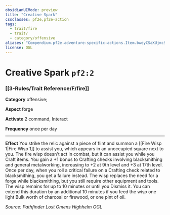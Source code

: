 ```yaml
---
obsidianUIMode: preview
title: "Creative Spark"
cssclasses: pf2e,pf2e-action
tags:
  - trait/fire
  - trait/
  - category/offensive
aliases: "Compendium.pf2e.adventure-specific-actions.Item.bweyCSaXUjmcSTAO"
license: OGL
---
```

# Creative Spark `pf2:2`

### [[3-Rules/Trait Reference/F/fire]]

**Category** offensive; 




**Aspect** forge

**Activate** 2 command, Interact

**Frequency** once per day

* * *

**Effect** You strike the relic against a piece of flint and summon a [[Fire Wisp 1|Fire Wisp 1]] to assist you, which appears in an unoccupied square next to you. The fire wisp doesn't act in combat, but it can assist you while you Craft items. You gain a +1 bonus to Crafting checks involving blacksmithing and general metalworking, increasing to +2 at 9th level and +3 at 17th level. Once per day, when you roll a critical failure on a Crafting check related to blacksmithing, you get a failure instead. The wisp replaces the need for a forge while blacksmithing, but you still require other equipment and tools. The wisp remains for up to 10 minutes or until you Dismiss it. You can extend this duration by an additional 10 minutes if you feed the wisp one light Bulk worth of charcoal or firewood, or one pint of oil.

*Source: Pathfinder Lost Omens Highhelm*
*OGL*